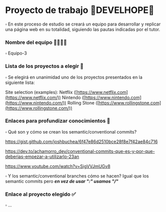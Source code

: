 # Proyecto de trabajo 🚸DEVELHOPE🚸
  ▫️ En este proceso de estudio se creará un equipo para desarrollar y replicar una página web en su totalidad, siguiendo las pautas indicadas por el tutor. 

### Nombre del equipo 👨‍👩‍👧‍👦
  ▫️ Equipo-3

### Lista de los proyectos a elegir 📃
  ▫️ Se elegirá en unanimidad uno de los proyectos presentados en la siguiente lista: 

  Site selection (examples):
Netflix ([https://www.netflix.com](https://www.netflix.com/))
Nintendo ([https://www.nintendo.com](https://www.nintendo.com/))
Rolling Stone ([https://www.rollingstone.com](https://www.rollingstone.com/))
  
  
### Enlaces para profundizar conocimientos 🎒
  ▫️ Qué son y cómo se crean los semantic/conventional commits?
  
  https://gist.github.com/joshbuchea/6f47e86d2510bce28f8e7f42ae84c716
  
  https://dev.to/achamorro_dev/conventional-commits-que-es-y-por-que-deberias-empezar-a-utilizarlo-23an

  https://www.youtube.com/watch?v=SigVVJmUGv8
  
  ▫️ Y los semantic/conventional branches cómo se hacen? Igual que los semantic commits pero ***en vez de usar ":" usamos "/"***
  
### Enlace al proyecto elegido ✅
  ▫️ ...
